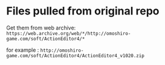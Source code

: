# Files pulled from original repo

Get them from web archive:
`https://web.archive.org/web/*/http://omoshiro-game.com/soft/ActionEditor4/*`

for example :
`http://omoshiro-game.com/soft/ActionEditor4/ActionEditor4_v1020.zip`


